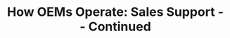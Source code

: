 ---
highlight: "false" 
title: "How OEMs Operate: Sales Support -- Continued"
description: "The OEM has a partner network to expand its reach to all potential customers. Often referred to as the channel, these partners are an extension of the sales arm of the OEM."
url-link: "https://community.max.gov/download/attachments/2403246889/Module-6--%20IBT_OEM%20Operations_%20Sales%20Support%20%28continued%29%20.pdf?api=v2"
type: "PDF"
gov-only: "true"
is-external: "false"
publication-date: "July 01, 2023"
reading-time: "5"
resource-type: "Guidance"
filter: "acquisition-best-practices"
audience: "contracts-acquisitions"
branded-offerings: "it-buyers-training-support "
---